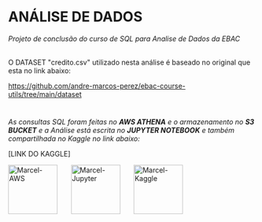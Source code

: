# **ANÁLISE DE DADOS**

*Projeto de conclusão do curso de SQL para Analise de Dados da EBAC*

<br>
O DATASET "credito.csv" utilizado nesta análise é baseado no original que esta no link abaixo:

https://github.com/andre-marcos-perez/ebac-course-utils/tree/main/dataset

#
*As consultas SQL foram feitas no **AWS ATHENA** e o armazenamento no **S3 BUCKET** e a Análise está escrita no **JUPYTER NOTEBOOK** e também compartilhada no Kaggle no link abaixo:*

[LINK DO KAGGLE]
<div div style="display: inline_block">
  <img align="center" alt="Marcel-AWS" height="100" width="100" src="https://cdn.jsdelivr.net/gh/devicons/devicon/icons/amazonwebservices/amazonwebservices-plain-wordmark.svg"/> &nbsp &nbsp &nbsp
  <img align="center" alt="Marcel-Jupyter" height="100" width="100"  src="https://cdn.jsdelivr.net/gh/devicons/devicon/icons/jupyter/jupyter-original-wordmark.svg"/> &nbsp &nbsp &nbsp
  <img align="center" alt="Marcel-Kaggle" height="100" width="100" src="https://cdn.jsdelivr.net/gh/devicons/devicon/icons/kaggle/kaggle-original-wordmark.svg" />
</div>
